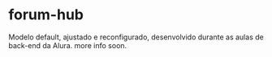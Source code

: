 # forum-hub
Modelo default, ajustado e reconfigurado, desenvolvido durante as aulas de back-end da Alura.
more info soon.
